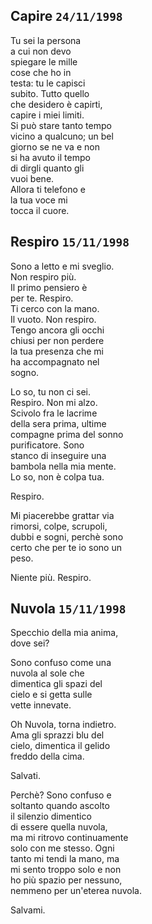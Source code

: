 ## Capire `24/11/1998`  
  
Tu sei la persona  
a cui non devo  
spiegare le mille  
cose che ho in  
testa: tu le capisci  
subito. Tutto quello  
che desidero &egrave; capirti,  
capire i miei limiti.  
Si pu&ograve; stare tanto tempo  
vicino a qualcuno; un bel  
giorno se ne va e non  
si ha avuto il tempo  
di dirgli quanto gli  
vuoi bene.  
Allora ti telefono e  
la tua voce mi  
tocca il cuore.  
  
## Respiro `15/11/1998`  
  
Sono a letto e mi sveglio.  
Non respiro pi&ugrave;.  
Il primo pensiero &egrave;  
per te. Respiro.  
Ti cerco con la mano.  
Il vuoto. Non respiro.  
Tengo ancora gli occhi  
chiusi per non perdere  
la tua presenza che mi  
ha accompagnato nel  
sogno.  
  
Lo so, tu non ci sei.  
Respiro. Non mi alzo.  
Scivolo fra le lacrime  
della sera prima, ultime  
compagne prima del sonno  
purificatore. Sono  
stanco di inseguire una  
bambola nella mia mente.  
Lo so, non &egrave; colpa tua.  
  
Respiro.  
  
Mi piacerebbe grattar via  
rimorsi, colpe, scrupoli,  
dubbi e sogni, perch&egrave; sono  
certo che per te io sono un  
peso.  
  
Niente pi&ugrave;. Respiro.  
  
## Nuvola `15/11/1998`  
  
Specchio della mia anima,  
dove sei?  
  
Sono confuso come una  
nuvola al sole che  
dimentica gli spazi del  
cielo e si getta sulle  
vette innevate.  
  
Oh Nuvola, torna indietro.  
Ama gli sprazzi blu del  
cielo, dimentica il gelido  
freddo della cima.  
  
Salvati.  
  
Perch&egrave;? Sono confuso e  
soltanto quando ascolto  
il silenzio dimentico  
di essere quella nuvola,  
ma mi ritrovo continuamente  
solo con me stesso. Ogni  
tanto mi tendi la mano, ma  
mi sento troppo solo e non  
ho pi&ugrave; spazio per nessuno,  
nemmeno per un'eterea nuvola.  
  
Salvami.  
